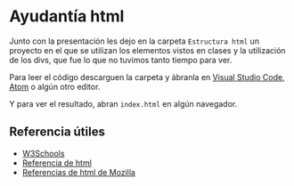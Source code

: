 # Ayudantía html

Junto con la presentación les dejo en la carpeta `Estructura html` un proyecto en el que se utilizan los elementos vistos en clases y la utilización de los divs, que fue lo que no tuvimos tanto tiempo para ver.

Para leer el código descarguen la carpeta y ábranla en [Visual Studio Code](https://code.visualstudio.com/download), [Atom](https://atom.io/) o algún otro editor.

Y para ver el resultado, abran `index.html` en algún navegador.

## Referencia útiles
* [W3Schools](https://www.w3schools.com/)
* [Referencia de html](https://html.spec.whatwg.org/multipage/introduction.html#abstract)
* [Referencias de html de Mozilla](https://developer.mozilla.org/en-US/docs/Web/HTML)
